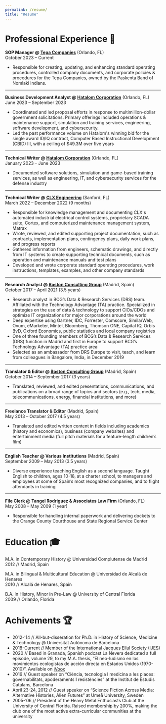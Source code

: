 ```yaml
---
permalink: /resume/
title: "Resume"
---
```


# Professional Experience :briefcase:
**SOP Manager @ [Tepa Companies]([https://www.hatalom.com](http://tepa.com))** (Orlando, FL)  
October 2023 – Current
- Responsible for creating, updating, and enhancing standard operating procedures, controlled company documents, and corporate policies & procedures for the Tepa Companies, owned by the Paskenta Band of Nomlaki Indians.

---

**Business Development Analyst @ [Hatalom Corporation](https://www.hatalom.com)** (Orlando, FL)  
June 2023 – September 2023  
- Coordinated and led proposal efforts in response to multimillion-dollar government solicitations. Primary offerings included operations & maintenance support, simulation and training services, engineering, software development, and cybersecurity.
- Led the past performance volume on Hatalom's winning bid for the single award ID/IQ contract, Computer Based Instructional Development (CBID) III, with a ceiling of $49.3M over five years

---

**Technical Writer @ [Hatalom Corporation](https://www.hatalom.com)** (Orlando, FL)  
January 2023 – June 2023  
- Documented software solutions, simulation and game-based training services, as well as engineering, IT, and cybersecurity services for the defense industry

---

**Technical Writer @ [CLX Engineering](https://clxengineering.com)** (Sanford, FL)  
March 2022 – December 2022 (9 months)  
- Responsible for knowledge management and documenting CLX's automated industrial electrical control systems, proprietary SCADA suite, Cortex, and computerized maintenance management system, Matrax
- Wrote, reviewed, and edited supporting project documentation, such as contracts, implementation plans, contingency plans, daily work plans, and progress reports
- Gathered information from engineers, schematic drawings, and directly from IT systems to create supporting technical documents, such as operation and maintenance manuals and test plans
- Developed and wrote corporate standard operating procedures, work instructions, templates, examples, and other company standards

---

**Research Analyst @ [Boston Consulting Group](https://www.bcg.com)** (Madrid, Spain)  
October 2017 – April 2021 (3.5 years)  
- Research analyst in BCG’s Data & Research Services (DRS) team. Affiliated with the Technology Advantage (TA) practice. Specialized in strategies on the use of data & technology to support CIOs/CDOs and optimize IT organizations for major corporations around the world
- Deep expertise using Gartner, IDC, Forrester, Comscore, SimilarWeb, Ovum, eMarketer, Mintel, Bloomberg, Thomson ONE, Capital IQ, Orbis BvD, Oxford Economics, public statistics and local company registries
- One of three founding members of BCG’s Data & Research Services (DRS) function in Madrid and first in Europe to support BCG’s Technology Advantage (TA) practice area
- Selected as an ambassador from DRS Europe to visit, teach, and learn from colleagues in Bangalore, India, in December 2019

---

**Translator & Editor @ [Boston Consulting Group](https://www.bcg.com)** (Madrid, Spain)  
October 2014 – September 2017 (3 years)  
- Translated, reviewed, and edited presentations, communications, and publications on a broad range of topics and sectors (e.g., tech, media, telecommunications, energy, financial institutions, and more)

---

**Freelance Translator & Editor** (Madrid, Spain)  
May 2013 – October 2017 (4.5 years)  
- Translated and edited written content in fields including academics (history and economics), business (company websites) and entertainment media (full pitch materials for a feature-length children’s film)

---

**English Teacher @ Various Institutions** (Madrid, Spain)  
September 2009 – May 2013 (3.5 years)  
- Diverse experience teaching English as a second language. Taught English to children, ages 10-18, at a charter school, to managers and employees at some of Spain’s most recognized companies, and to flight attendants in training

---

**File Clerk @ Tangel Rodriguez & Associates Law Firm** (Orlando, FL)  
May 2008 – May 2009 (1 year)  
- Responsible for handling internal paperwork and delivering dockets to the Orange County Courthouse and State Regional Service Center

# Education :mortar_board:
M.A. in Contemporary History @ Universidad Complutense de Madrid  
2012 // Madrid, Spain

M.A. in Bilingual & Multicultural Education @ Universidad de Alcalá de Henares  
2010 // Alcalá de Henares, Spain

B.A. in History, Minor in Pre-Law @ University of Central Florida  
2009 // Orlando, Florida

# Achivements :trophy:
- 2012-’14 // All-but-disseration for Ph.D. in History of Science, Medicine & Technology @ Universitat Autónoma de Barcelona  
- 2018-Current // Member of the [International Jacques Ellul Society (IJES)](https://ellul.org)  
- 2020 // Based in Granada, Spanish podcast La Nevera dedicated a full episode, volume 29, to my M.A. thesis, “El neo-ludismo en los movimientos ecologistas de acción directa en Estados Unidos (1970-2010)”. Available on [iVoox](https://www.ivoox.com/en/nevera-vol-29-el-neo-ludismo-movimientos-audios-mp3_rf_57219834_1.html)  
- 2016 // Guest speaker on “Ciència, tecnologia I medicina a les places: governabilitats, apoderaments I resistències” at the Institut de Estudis Catalans, Barcelona  
- April 23-24, 2012 // Guest speaker on “Science Fiction Across Media: Alternative Histories, Alien Futures” at Umeå University, Sweden  
- 2005-’06 // President of the Heavy Metal Enthusiasts Club at the University of Central Florida. Raised membership by 200%, making the club one of the most active extra-curricular communities at the university
